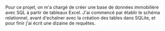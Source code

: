 Pour ce projet, on m'a chargé de créer une base de données immobilière avec SQL à partir de tableaux Excel.
J'ai commencé par établir le schéma relationnel, avant d'echaîner avec la création des tables dans SQLite, et pour finir j'ai écrit une dizaine de requêtes.
